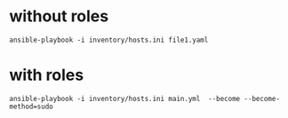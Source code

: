 # without roles

```
ansible-playbook -i inventory/hosts.ini file1.yaml
```

# with roles

```
ansible-playbook -i inventory/hosts.ini main.yml  --become --become-method=sudo
```

